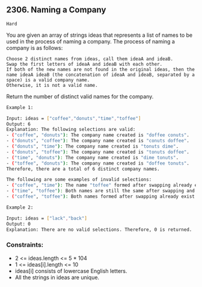 ## 2306. Naming a Company

`Hard`


You are given an array of strings ideas that represents a list of names to be used in the process of naming a company. The process of naming a company is as follows:

    Choose 2 distinct names from ideas, call them ideaA and ideaB.
    Swap the first letters of ideaA and ideaB with each other.
    If both of the new names are not found in the original ideas, then the name ideaA ideaB (the concatenation of ideaA and ideaB, separated by a space) is a valid company name.
    Otherwise, it is not a valid name.

Return the number of distinct valid names for the company.

 

```sh
Example 1:

Input: ideas = ["coffee","donuts","time","toffee"]
Output: 6
Explanation: The following selections are valid:
- ("coffee", "donuts"): The company name created is "doffee conuts".
- ("donuts", "coffee"): The company name created is "conuts doffee".
- ("donuts", "time"): The company name created is "tonuts dime".
- ("donuts", "toffee"): The company name created is "tonuts doffee".
- ("time", "donuts"): The company name created is "dime tonuts".
- ("toffee", "donuts"): The company name created is "doffee tonuts".
Therefore, there are a total of 6 distinct company names.

The following are some examples of invalid selections:
- ("coffee", "time"): The name "toffee" formed after swapping already exists in the original array.
- ("time", "toffee"): Both names are still the same after swapping and exist in the original array.
- ("coffee", "toffee"): Both names formed after swapping already exist in the original array.
```

```sh
Example 2:

Input: ideas = ["lack","back"]
Output: 0
Explanation: There are no valid selections. Therefore, 0 is returned.
```

 

### Constraints:

- 2 <= ideas.length <= 5 * 104
- 1 <= ideas[i].length <= 10
- ideas[i] consists of lowercase English letters.
- All the strings in ideas are unique.

